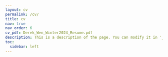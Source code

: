 ```yaml
---
layout: cv
permalink: /cv/
title: cv
nav: true
nav_order: 6
cv_pdf: Derek_Wen_Winter2024_Resume.pdf
description: This is a description of the page. You can modify it in '_pages/cv.md'. You can also change or remove the top pdf download button.
toc:
  sidebar: left
---
```

